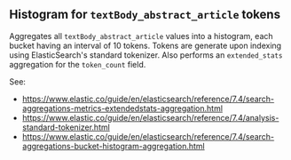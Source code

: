 ## Histogram for `textBody_abstract_article` tokens

Aggregates all `textBody_abstract_article` values into a histogram, each bucket
having an interval of 10 tokens. Tokens are generate upon indexing using
ElasticSearch's standard tokenizer. Also performs an `extended_stats`
aggregation for the `token_count` field.

See:

- https://www.elastic.co/guide/en/elasticsearch/reference/7.4/search-aggregations-metrics-extendedstats-aggregation.html
- https://www.elastic.co/guide/en/elasticsearch/reference/7.4/analysis-standard-tokenizer.html
- https://www.elastic.co/guide/en/elasticsearch/reference/7.4/search-aggregations-bucket-histogram-aggregation.html